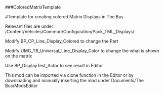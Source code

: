 ###ColoredMatrixTemplate

#Template for creating colored Matrix Displays in The Bus


Relevant files are under /Content/Vehicles/Common/Configuration/Pack_TML_Displays/

Modify BP_CP_Line_Display_Colored to change the Part

Modify UMG_TB_Universal_Line_Display_Color to change the what is shown on the matrix

Use BP_DisplayTest_Actor to see result in Editor


This mod can be imported via clone function in the Editor or by downloading and manually inserting the mod under Documents/The Bus/ModsEditor
